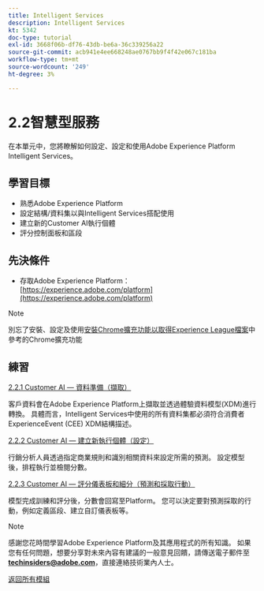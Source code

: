 ```yaml
---
title: Intelligent Services
description: Intelligent Services
kt: 5342
doc-type: tutorial
exl-id: 3668f06b-df76-43db-be6a-36c339256a22
source-git-commit: acb941e4ee668248ae0767bb9f4f42e067c181ba
workflow-type: tm+mt
source-wordcount: '249'
ht-degree: 3%

---
```


# 2.2智慧型服務

在本單元中，您將瞭解如何設定、設定和使用Adobe Experience Platform Intelligent Services。

## 學習目標

- 熟悉Adobe Experience Platform
- 設定結構/資料集以與Intelligent Services搭配使用
- 建立新的Customer AI執行個體
- 評分控制面板和區段

## 先決條件

- 存取Adobe Experience Platform： [https://experience.adobe.com/platform](https://experience.adobe.com/platform)

>[!NOTE]
>
>別忘了安裝、設定及使用[安裝Chrome擴充功能以取得Experience League檔案](../../gettingstarted/gettingstarted/ex1.md)中參考的Chrome擴充功能

## 練習

[2.2.1 Customer AI — 資料準備（擷取）](./ex1.md)

客戶資料會在Adobe Experience Platform上擷取並透過體驗資料模型(XDM)進行轉換。 具體而言，Intelligent Services中使用的所有資料集都必須符合消費者ExperienceEvent (CEE) XDM結構描述。

[2.2.2 Customer AI — 建立新執行個體（設定）](./ex2.md)

行銷分析人員透過指定商業規則和識別相關資料來設定所需的預測。 設定模型後，排程執行並檢閱分數。

[2.2.3 Customer AI — 評分儀表板和細分（預測和採取行動）](./ex3.md)

模型完成訓練和評分後，分數會回寫至Platform。 您可以決定要對預測採取的行動，例如定義區段、建立自訂儀表板等。

>[!NOTE]
>
>感謝您花時間學習Adobe Experience Platform及其應用程式的所有知識。 如果您有任何問題，想要分享對未來內容有建議的一般意見回饋，請傳送電子郵件至&#x200B;**techinsiders@adobe.com**，直接連絡技術業內人士。

[返回所有模組](../../../overview.md)
